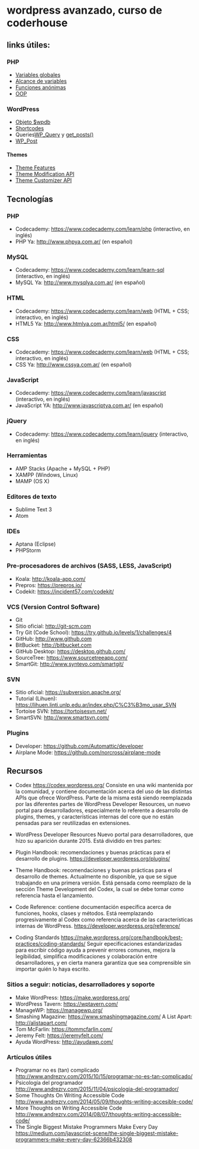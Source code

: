 # wordpress avanzado, curso de coderhouse

## links útiles:  

### PHP   

* [Variables globales](http://php.net/manual/en/reserved.variables.globals.php)
* [Alcance de variables](http://php.net/manual/en/language.variables.scope.php)
* [Funciones anónimas](http://php.net/manual/en/functions.anonymous.php)
* [OOP](http://php.net/manual/en/language.oop5.php)



### WordPress

* [Objeto $wpdb](https://codex.wordpress.org/Class_Reference/wpdb)
* [Shortcodes](https://codex.wordpress.org/Shortcode_API)
* Queries[WP_Query](https://codex.wordpress.org/Class_Reference/WP_Query) y [get_posts()](https://codex.wordpress.org/Template_Tags/get_posts)
* [WP_Post](https://codex.wordpress.org/Class_Reference/WP_Post)

#### Themes
* [Theme Features](https://codex.wordpress.org/Theme_Features)
* [Theme Modification API](https://codex.wordpress.org/Theme_Modification_API)
* [Theme Customizer API](https://developer.wordpress.org/themes/advanced-topics/customizer-api/)

## Tecnologías

### PHP
* Codecademy: https://www.codecademy.com/learn/php (interactivo, en inglés)  
* PHP Ya: http://www.phpya.com.ar/ (en español)  

### MySQL
* Codecademy: https://www.codecademy.com/learn/learn-sql (interactivo, en inglés)  
* MySQL Ya: http://www.mysqlya.com.ar/ (en español)  

### HTML
* Codecademy: https://www.codecademy.com/learn/web (HTML + CSS; interactivo, en inglés)  
* HTML5 Ya: http://www.htmlya.com.ar/html5/ (en español)  

### CSS
* Codecademy: https://www.codecademy.com/learn/web (HTML + CSS; interactivo, en inglés)
* CSS Ya: http://www.cssya.com.ar/ (en español)

### JavaScript
* Codecademy: https://www.codecademy.com/learn/javascript (interactivo, en inglés)
* JavaScript YA: http://www.javascriptya.com.ar/ (en español)

### jQuery
* Codecademy: https://www.codecademy.com/learn/jquery (interactivo, en inglés)

### Herramientas
* AMP Stacks (Apache + MySQL + PHP)
* XAMPP (Windows, Linux)
* MAMP (OS X)

### Editores de texto
* Sublime Text 3
* Atom

### IDEs
* Aptana (Eclipse)
* PHPStorm

### Pre-procesadores de archivos (SASS, LESS, JavaScript)
* Koala: http://koala-app.com/
* Prepros: https://prepros.io/
* Codekit: https://incident57.com/codekit/

### VCS (Version Control Software)
* Git
* Sitio oficial: http://git-scm.com
* Try Git (Code School): https://try.github.io/levels/1/challenges/4
* GitHub: http://www.github.com
* BitBucket: http://bitbucket.com
* GitHub Desktop: https://desktop.github.com/
* SourceTree: https://www.sourcetreeapp.com/
* SmartGit: http://www.syntevo.com/smartgit/

### SVN
* Sitio oficial: https://subversion.apache.org/
* Tutorial (Lihuen): https://lihuen.linti.unlp.edu.ar/index.php/C%C3%B3mo_usar_SVN
* Tortoise SVN: https://tortoisesvn.net/
* SmartSVN: http://www.smartsvn.com/

### Plugins
* Developer: https://github.com/Automattic/developer
* Airplane Mode: https://github.com/norcross/airplane-mode


## Recursos


* Codex
https://codex.wordpress.org/
Consiste en una wiki mantenida por la comunidad, y contiene documentación acerca del uso de las distintas APIs que ofrece WordPress. Parte de la misma está siendo reemplazada por las diferentes partes de WordPress Developer Resources, un nuevo portal para desarrolladores, especialmente lo referente a desarrollo de plugins, themes, y características internas del core que no están pensadas para ser reutilizadas en extensiones.

* WordPress Developer Resources
Nuevo portal para desarrolladores, que hizo su aparición durante 2015. Está dividido en tres partes:

* Plugin Handbook: recomendaciones y buenas prácticas para el desarrollo de plugins. https://developer.wordpress.org/plugins/
* Theme Handbook: recomendaciones y buenas prácticas para el desarrollo de themes. Actualmente no disponible, ya que se sigue trabajando en una primera versión. Está pensada como reemplazo de la sección Theme Development del Codex, la cual se debe tomar como referencia hasta el lanzamiento.
* Code Reference: contiene documentación específica acerca de funciones, hooks, clases y métodos. Está reemplazando progresivamente al Codex como referencia acerca de las características internas de WordPress. https://developer.wordpress.org/reference/
* Coding Standards
https://make.wordpress.org/core/handbook/best-practices/coding-standards/
Seguir epecificaciones estandarizadas para escribir código ayuda a prevenir errores comunes, mejora la legibilidad, simplifica modificaciones y colaboración entre desarrolladores, y en cierta manera garantiza que sea comprensible sin importar quién lo haya escrito.

### Sitios a seguir: noticias, desarrolladores y soporte
* Make WordPress: https://make.wordpress.org/
* WordPress Tavern: https://wptavern.com/
* ManageWP: https://managewp.org/
* Smashing Magazine: https://www.smashingmagazine.com/
A List Apart: http://alistapart.com/
* Tom McFarlin: https://tommcfarlin.com/
* Jeremy Felt: https://jeremyfelt.com/
* Ayuda WordPress: http://ayudawp.com/

### Artículos útiles
* Programar no es (tan) complicado http://www.andrezrv.com/2015/10/15/programar-no-es-tan-complicado/
* Psicología del programador http://www.andrezrv.com/2015/11/04/psicologia-del-programador/
* Some Thoughts On Writing Accessible Code http://www.andrezrv.com/2014/05/09/thoughts-writing-accesible-code/
* More Thoughts on Writing Accessible Code http://www.andrezrv.com/2014/08/07/thoughts-writing-accessible-code/
* The Single Biggest Mistake Programmers Make Every Day https://medium.com/javascript-scene/the-single-biggest-mistake-programmers-make-every-day-62366b432308
